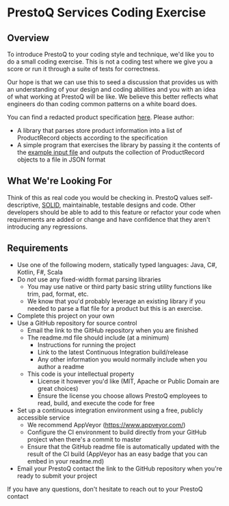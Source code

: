 # PrestoQ Services Coding Exercise

## Overview

To introduce PrestoQ to your coding style and technique, we'd like you to do a small coding exercise. This is not a coding test where we give you a score or run it through a suite of tests for correctness.

Our hope is that we can use this to seed a discussion that provides us with an understanding of your design and coding abilities and you with an idea of what working at PrestoQ will be like. We believe this better reflects what engineers do than coding common patterns on a white board does.

You can find a redacted product specification [here](../master/ProductInformationIntegrationSpec.md). Please author:
* A library that parses store product information into a list of ProductRecord objects according to the specification
* A simple program that exercises the library by passing it the contents of the [example input file](../master/input-sample.txt) and outputs the collection of ProductRecord objects to a file in JSON format

## What We're Looking For

Think of this as real code you would be checking in. PrestoQ values self-descriptive, [SOLID](https://en.wikipedia.org/wiki/SOLID), maintainable, testable designs and code. Other developers should be able to add to this feature or refactor your code when requirements are added or change and have confidence that they aren't introducing any regressions.

## Requirements

* Use one of the following modern, statically typed languages: Java, C#, Kotlin, F#, Scala
* Do *not* use any fixed-width format parsing libraries
  * You may use native or third party basic string utility functions like trim, pad, format, etc.
  * We know that you'd probably leverage an existing library if you needed to parse a flat file for a product but this is an exercise.
* Complete this project on your own
* Use a GitHub repository for source control
  * Email the link to the GitHub repository when you are finished
  * The readme.md file should include (at a minimum)
    * Instructions for running the project
    * Link to the latest Continuous Integration build/release
    * Any other information you would normally include when you author a readme
  * This code is your intellectual property
    * License it however you'd like (MIT, Apache or Public Domain are great choices)
    * Ensure the license you choose allows PrestoQ employees to read, build, and execute the code for free
* Set up a continuous integration environment using a free, publicly accessible service
    * We recommend AppVeyor (https://www.appveyor.com/) 
    * Configure the CI environment to build directly from your GitHub project when there's a commit to master
    * Ensure that the GitHub readme file is automatically updated with the result of the CI build (AppVeyor has an easy badge that you can embed in your readme.md)
* Email your PrestoQ contact the link to the GitHub repository when you're ready to submit your project

If you have any questions, don't hesitate to reach out to your PrestoQ contact

